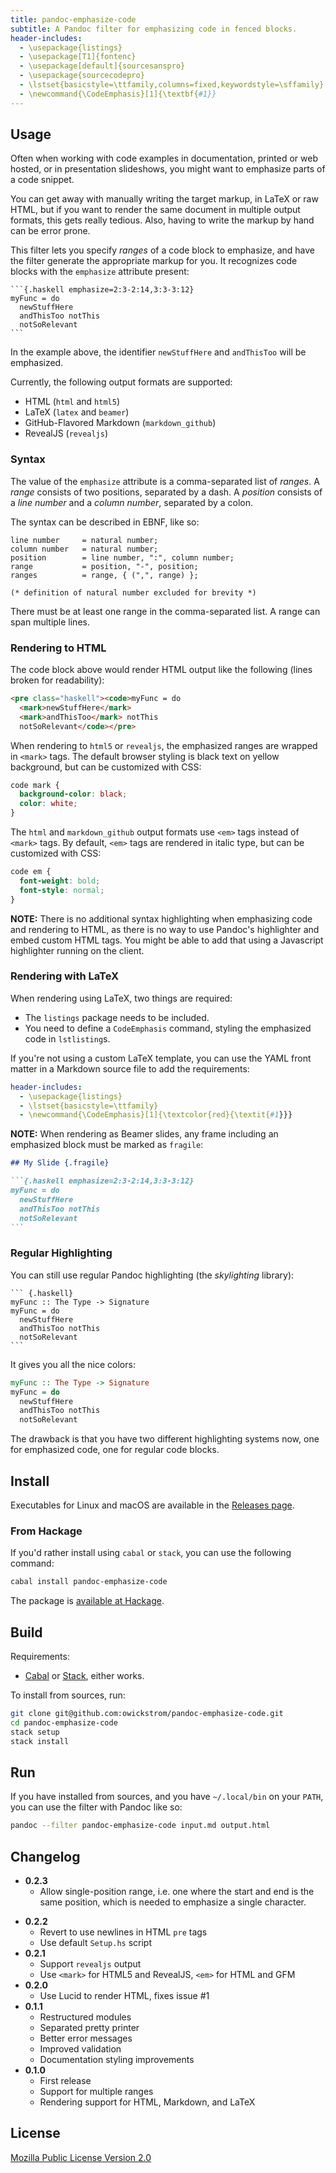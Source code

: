 ```yaml
---
title: pandoc-emphasize-code
subtitle: A Pandoc filter for emphasizing code in fenced blocks.
header-includes:
  - \usepackage{listings}
  - \usepackage[T1]{fontenc}
  - \usepackage[default]{sourcesanspro}
  - \usepackage{sourcecodepro}
  - \lstset{basicstyle=\ttfamily,columns=fixed,keywordstyle=\sffamily}
  - \newcommand{\CodeEmphasis}[1]{\textbf{#1}}
---
```


## Usage

Often when working with code examples in documentation, printed or web hosted,
or in presentation slideshows, you might want to emphasize parts of a code
snippet.

You can get away with manually writing the target markup, in LaTeX or raw HTML,
but if you want to render the same document in multiple output formats, this
gets really tedious. Also, having to write the markup by hand can be error
prone.

This filter lets you specify *ranges* of a code block to emphasize, and have
the filter generate the appropriate markup for you. It recognizes code blocks
with the `emphasize` attribute present:

````{emphasize=1:14-1:40}
```{.haskell emphasize=2:3-2:14,3:3-3:12}
myFunc = do
  newStuffHere
  andThisToo notThis
  notSoRelevant
```
````

In the example above, the identifier `newStuffHere` and `andThisToo` will be
emphasized.

Currently, the following output formats are supported:

* HTML (`html` and `html5`)
* LaTeX (`latex` and `beamer`)
* GitHub-Flavored Markdown (`markdown_github`)
* RevealJS (`revealjs`)

### Syntax

The value of the `emphasize` attribute is a comma-separated list of *ranges*.
A *range* consists of two positions, separated by a dash. A *position* consists
of a *line number* and a *column number*, separated by a colon.

The syntax can be described in EBNF, like so:

``` ebnf
line number     = natural number;
column number   = natural number;
position        = line number, ":", column number;
range           = position, "-", position;
ranges          = range, { (",", range) };

(* definition of natural number excluded for brevity *)
```

There must be at least one range in the comma-separated list. A range can
span multiple lines.

### Rendering to HTML

The code block above would render HTML output like the following (lines broken
for readability):

``` html
<pre class="haskell"><code>myFunc = do
  <mark>newStuffHere</mark>
  <mark>andThisToo</mark> notThis
  notSoRelevant</code></pre>
```

When rendering to `html5` or `revealjs`, the emphasized ranges are wrapped in
`<mark>` tags.  The default browser styling is black text on yellow background,
but can be customized with CSS:

``` css
code mark {
  background-color: black;
  color: white;
}
```

The `html` and `markdown_github` output formats use `<em>` tags instead of
`<mark>` tags.  By default, `<em>` tags are rendered in italic type, but can be
customized with CSS:

``` css
code em {
  font-weight: bold;
  font-style: normal;
}
```

**NOTE:** There is no additional syntax highlighting when emphasizing code and
rendering to HTML, as there is no way to use Pandoc's highlighter and embed
custom HTML tags. You might be able to add that using a Javascript highlighter
running on the client.

### Rendering with LaTeX

When rendering using LaTeX, two things are required:

* The `listings` package needs to be included.
* You need to define a `CodeEmphasis` command, styling the emphasized code in
  `lstlisting`s.

If you're not using a custom LaTeX template, you can use the YAML front matter
in a Markdown source file to add the requirements:

``` yaml
header-includes:
  - \usepackage{listings}
  - \lstset{basicstyle=\ttfamily}
  - \newcommand{\CodeEmphasis}[1]{\textcolor{red}{\textit{#1}}}
```

**NOTE:** When rendering as Beamer slides, any frame including an emphasized
block must be marked as `fragile`:

```` markdown
## My Slide {.fragile}

```{.haskell emphasize=2:3-2:14,3:3-3:12}
myFunc = do
  newStuffHere
  andThisToo notThis
  notSoRelevant
```
````

### Regular Highlighting

You can still use regular Pandoc highlighting (the *skylighting* library):

    ``` {.haskell}
    myFunc :: The Type -> Signature
    myFunc = do
      newStuffHere
      andThisToo notThis
      notSoRelevant
    ```

It gives you all the nice colors:

``` haskell
myFunc :: The Type -> Signature
myFunc = do
  newStuffHere
  andThisToo notThis
  notSoRelevant
```

The drawback is that you have two different highlighting systems now, one
for emphasized code, one for regular code blocks.

## Install

Executables for Linux and macOS are available in the [Releases
page](https://github.com/owickstrom/pandoc-emphasize-code/releases).

### From Hackage

If you'd rather install using `cabal` or `stack`, you can use the following
command:

``` sh
cabal install pandoc-emphasize-code
```

The package is [available at Hackage](https://hackage.haskell.org/package/pandoc-emphasize-code).

## Build

Requirements:

* [Cabal](https://www.haskell.org/cabal/) or
  [Stack](https://docs.haskellstack.org/en/stable/README/), either works.

To install from sources, run:

``` sh
git clone git@github.com:owickstrom/pandoc-emphasize-code.git
cd pandoc-emphasize-code
stack setup
stack install
```

## Run

If you have installed from sources, and you have `~/.local/bin` on your
`PATH`, you can use the filter with Pandoc like so:

``` sh
pandoc --filter pandoc-emphasize-code input.md output.html
```

## Changelog

- **0.2.3**
    - Allow single-position range, i.e. one where the start and end is the same
      position, which is needed to emphasize a single character.
* **0.2.2**
    - Revert to use newlines in HTML `pre` tags
    - Use default `Setup.hs` script
* **0.2.1**
    - Support `revealjs` output
    - Use `<mark>` for HTML5 and RevealJS, `<em>` for HTML and GFM
* **0.2.0**
    - Use Lucid to render HTML, fixes issue #1
* **0.1.1**
    - Restructured modules
    - Separated pretty printer
    - Better error messages
    - Improved validation
    - Documentation styling improvements
* **0.1.0**
    - First release
    - Support for multiple ranges
    - Rendering support for HTML, Markdown, and LaTeX

## License

[Mozilla Public License Version 2.0](LICENSE)

